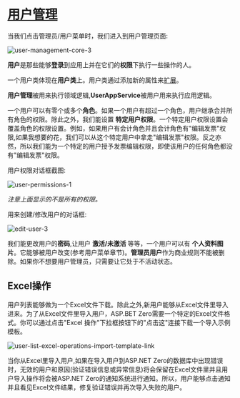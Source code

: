 # [用户管理](https://docs.aspnetzero.com/en/aspnet-core-angular/latest/Features-Angular-User-Management)

当我们点击管理员/用户菜单时，我们进入到用户管理页面:

![user-management-core-3](/images/aspnetzero/user-management-core-3.png)

**用户**是那些能够**登录**到应用上并在它们的**权限**下执行一些操作的人。

一个用户类体现在**用户类**上。用户类通过添加新的属性来[扩展](https://docs.aspnetzero.com/en/aspnet-core-angular/latest/Extending-Existing-Entities)。

**用户管理**被用来执行领域逻辑,**UserAppService**被用户用来执行应用逻辑。

一个用户可以有零个或多个**角色**。如果一个用户有超过一个角色，用户继承合并所有角色的权限。除此之外，我们能设置 **特定用户权限**。一个特定用户权限设置会覆盖角色的权限设置。例如，如果用户有会计角色并且会计角色有"编辑发票"权限,如果我想要的花，我们可以从这个特定用户中拿走"编辑发票"权限。反之亦然，所以我们能为一个特定的用户授予发票编辑权限，即使该用户的任何角色都没有"编辑发票"权限。

用户权限对话框截图:

![user-permissions-1](/images/aspnetzero/user-permissions-1.png)

*注意上面显示的不是所有的权限。*

用来创建/修改用户的对话框:

![edit-user-3](/images/aspnetzero/edit-user-3.png)

我们能更改用户的**密码**,让用户 **激活/未激活** 等等，一个用户可以有 **个人资料图片**。它能够被用户改变(参考用户菜单章节)。**管理员用户**作为商业规则不能被删除。如果你不想要用户管理员，只需要让它处于不活动状态。

## Excel操作

用户列表能够做为一个Excel文件下载。除此之外,新用户能够从Excel文件里导入进来。为了从Excel文件里导入用户，ASP.BET Zero需要一个特定的Excel文件格式。你可以通过点击"Excel 操作"下拉框按钮下的"点击这"连接下载一个导入示例模板。

![user-list-excel-operations-import-template-link](/images.aspnetzero/user-list-excel-operations-import-template-link.png)

当你从Excel里导入用户,如果在导入用户到ASP.NET Zero的数据库中出现错误时，无效的用户和原因(验证错误信息或异常信息)将会保留在Excel文件里并且用户导入操作将会被ASP.NET Zero的通知系统进行通知。所以，用户能够点击通知并且看见Excel文件结果，修复验证错误并再次导入失败的用户。
